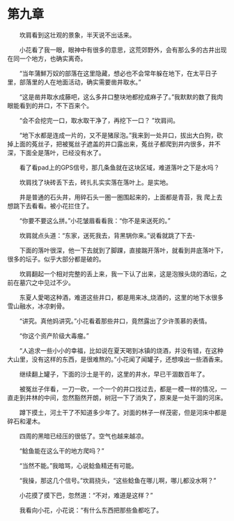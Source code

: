 # 第九章


　　坎肩看到这壮观的景象，半天说不出话来。

　　小花看了我一眼，眼神中有很多的意思，这荒郊野外，会有那么多的古井出现在同一个地方，也确实离奇。

　　“当年蒲鮮万奴的部落在这里隐藏，想必也不会常年躲在地下，在太平日子里，部落里的人在地面活动，确实需要凿井取水。”

　　“这是凿井取水成藤吧，这么多井口整块地都挖成麻子了。”我默默的数了我肉眼能看到的井口，不下百来个。

　　“会不会挖完一口，取水取干净了，再挖下一口？ ”坎肩间。

　　“地下水都是连成一片的，又不是猪尿泡。”我来到一处井口，拔出大白狗，砍掉上面的菟丝子，把被冤丝子遮盖的井口露出来，菟丝子都爬到井内很多，井不深，下面全是落叶，已经没有水了。

　　看了看pad上的GPS信号，那几条鱼就在这块区域，难道落叶之下是水吗？

　　坎肩找了块砖丢下去，砖扎扎实实落在落叶上。是实地。

　　井是普通的石头井，用碎石头一圏一圏围起来的，上面都是青苔，我 爬上去想跳下去看看。被小花拦住了。

　　“你要不要这么拼。”小花皱眉看看我：“你不是来送死的。”

　　坎肩就点头道：“东家，送死我去，背黑锅你来。”说看就跳了下去-

　　下面的落叶很深，他一下去就到了脚踝，直接踹开落叶，就看到井底落叶下，很多的坛子。似乎大部分都是破的。

　　坎肩翻起一个相对完整的丢上来，我一下认了出来，这是泡猴头烧的酒坛，之前在墓穴之中见过不少。

　　东夏人愛喝这种酒，难道这些井口，都是用来冰_烧酒的，这里的地下水很多雪山融水，冰凉剌骨。

　　“讲究。真他妈讲究。”小花看着那些井口，竟然露出了少许羡慕的表情。

　　“你这个资产阶级大毒瘤。”

　　“人追求一些小小的幸福，比如说在夏天喝到冰镇的烧酒，并没有错，在这种大山里，没有这样的东西，是很难熬的。”小花闻了闻罐子，还想嗅出一些酒香来。

　　继续翻上罐子，下面的沙土是干的，这里的井水，早已干涸数百年了。

　　被冤丝子伴看，一刀一砍，一个一个的井口找过去，都是一模一样的情况，一直走到井林的中间，忽然豁然开朗，树冠一下了消失了，原来是一处干涸的河床。

　　蹲下摸土，河土干了不知道多少年了。对面的林子一样茂密，但是河床中都是碎石和灌木。

　　四周的黑暗已经压的很低了。空气也越来越凉。

　　“鲶鱼能在这么干的地方爬吗？”

　　“当然不能。”我暗骂，心说鲶鱼精还有可能。

　　“我操，那这几个信号。”坎肩挠头，“这些鲶鱼在哪儿啊，哪儿都没水啊？”

　　小花摸了摸下巴，忽然道：“不对，难道是这样？”

　　我看向小花，小花说：“有什么东西把那些鱼都吃了。

